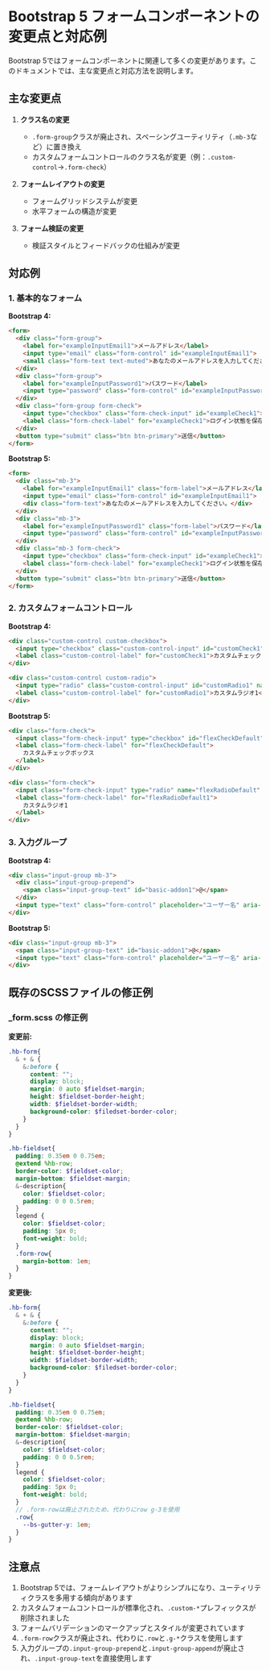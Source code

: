 # Bootstrap 5 フォームコンポーネントの変更点と対応例

Bootstrap 5ではフォームコンポーネントに関連して多くの変更があります。このドキュメントでは、主な変更点と対応方法を説明します。

## 主な変更点

1. **クラス名の変更**
   - `.form-group`クラスが廃止され、スペーシングユーティリティ（`.mb-3`など）に置き換え
   - カスタムフォームコントロールのクラス名が変更（例：`.custom-control`→`.form-check`）

2. **フォームレイアウトの変更**
   - フォームグリッドシステムが変更
   - 水平フォームの構造が変更

3. **フォーム検証の変更**
   - 検証スタイルとフィードバックの仕組みが変更

## 対応例

### 1. 基本的なフォーム

**Bootstrap 4:**
```html
<form>
  <div class="form-group">
    <label for="exampleInputEmail1">メールアドレス</label>
    <input type="email" class="form-control" id="exampleInputEmail1">
    <small class="form-text text-muted">あなたのメールアドレスを入力してください。</small>
  </div>
  <div class="form-group">
    <label for="exampleInputPassword1">パスワード</label>
    <input type="password" class="form-control" id="exampleInputPassword1">
  </div>
  <div class="form-group form-check">
    <input type="checkbox" class="form-check-input" id="exampleCheck1">
    <label class="form-check-label" for="exampleCheck1">ログイン状態を保存する</label>
  </div>
  <button type="submit" class="btn btn-primary">送信</button>
</form>
```

**Bootstrap 5:**
```html
<form>
  <div class="mb-3">
    <label for="exampleInputEmail1" class="form-label">メールアドレス</label>
    <input type="email" class="form-control" id="exampleInputEmail1">
    <div class="form-text">あなたのメールアドレスを入力してください。</div>
  </div>
  <div class="mb-3">
    <label for="exampleInputPassword1" class="form-label">パスワード</label>
    <input type="password" class="form-control" id="exampleInputPassword1">
  </div>
  <div class="mb-3 form-check">
    <input type="checkbox" class="form-check-input" id="exampleCheck1">
    <label class="form-check-label" for="exampleCheck1">ログイン状態を保存する</label>
  </div>
  <button type="submit" class="btn btn-primary">送信</button>
</form>
```

### 2. カスタムフォームコントロール

**Bootstrap 4:**
```html
<div class="custom-control custom-checkbox">
  <input type="checkbox" class="custom-control-input" id="customCheck1">
  <label class="custom-control-label" for="customCheck1">カスタムチェックボックス</label>
</div>

<div class="custom-control custom-radio">
  <input type="radio" class="custom-control-input" id="customRadio1" name="customRadio">
  <label class="custom-control-label" for="customRadio1">カスタムラジオ1</label>
</div>
```

**Bootstrap 5:**
```html
<div class="form-check">
  <input class="form-check-input" type="checkbox" id="flexCheckDefault">
  <label class="form-check-label" for="flexCheckDefault">
    カスタムチェックボックス
  </label>
</div>

<div class="form-check">
  <input class="form-check-input" type="radio" name="flexRadioDefault" id="flexRadioDefault1">
  <label class="form-check-label" for="flexRadioDefault1">
    カスタムラジオ1
  </label>
</div>
```

### 3. 入力グループ

**Bootstrap 4:**
```html
<div class="input-group mb-3">
  <div class="input-group-prepend">
    <span class="input-group-text" id="basic-addon1">@</span>
  </div>
  <input type="text" class="form-control" placeholder="ユーザー名" aria-label="ユーザー名" aria-describedby="basic-addon1">
</div>
```

**Bootstrap 5:**
```html
<div class="input-group mb-3">
  <span class="input-group-text" id="basic-addon1">@</span>
  <input type="text" class="form-control" placeholder="ユーザー名" aria-label="ユーザー名" aria-describedby="basic-addon1">
</div>
```

## 既存のSCSSファイルの修正例

### _form.scss の修正例

**変更前:**
```scss
.hb-form{
  & + & {
    &:before {
      content: "";
      display: block;
      margin: 0 auto $fieldset-margin;
      height: $fieldset-border-height;
      width: $fieldset-border-width;
      background-color: $filedset-border-color;
    }
  }
}

.hb-fieldset{
  padding: 0.35em 0 0.75em;
  @extend %hb-row;
  border-color: $fieldset-color;
  margin-bottom: $fieldset-margin;
  &-description{
    color: $fieldset-color;
    padding: 0 0 0.5rem;
  }
  legend {
    color: $fieldset-color;
    padding: 5px 0;
    font-weight: bold;
  }
  .form-row{
    margin-bottom: 1em;
  }
}
```

**変更後:**
```scss
.hb-form{
  & + & {
    &:before {
      content: "";
      display: block;
      margin: 0 auto $fieldset-margin;
      height: $fieldset-border-height;
      width: $fieldset-border-width;
      background-color: $filedset-border-color;
    }
  }
}

.hb-fieldset{
  padding: 0.35em 0 0.75em;
  @extend %hb-row;
  border-color: $fieldset-color;
  margin-bottom: $fieldset-margin;
  &-description{
    color: $fieldset-color;
    padding: 0 0 0.5rem;
  }
  legend {
    color: $fieldset-color;
    padding: 5px 0;
    font-weight: bold;
  }
  // .form-rowは廃止されたため、代わりにrow g-3を使用
  .row{
    --bs-gutter-y: 1em;
  }
}
```

## 注意点

1. Bootstrap 5では、フォームレイアウトがよりシンプルになり、ユーティリティクラスを多用する傾向があります
2. カスタムフォームコントロールが標準化され、`.custom-*`プレフィックスが削除されました
3. フォームバリデーションのマークアップとスタイルが変更されています
4. `.form-row`クラスが廃止され、代わりに`.row`と`.g-*`クラスを使用します
5. 入力グループの`.input-group-prepend`と`.input-group-append`が廃止され、`.input-group-text`を直接使用します
